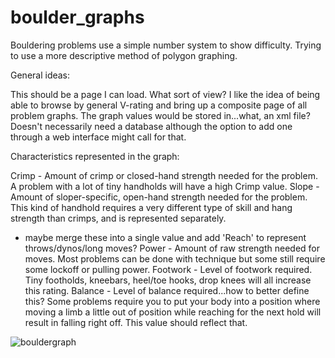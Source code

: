 # boulder_graphs
Bouldering problems use a simple number system to show difficulty. Trying to use a more descriptive method of polygon graphing.

General ideas:

This should be a page I can load. What sort of view? I like the idea of being able to browse by general V-rating and bring up a composite page of all problem graphs. The graph values would be stored in...what, an xml file? Doesn't necessarily need a database although the option to add one through a web interface might call for that.

Characteristics represented in the graph:

Crimp - Amount of crimp or closed-hand strength needed for the problem. A problem with a lot of tiny handholds will have a high Crimp value.
Slope - Amount of sloper-specific, open-hand strength needed for the problem. This kind of handhold requires a very different type of skill and hang strength than crimps, and is represented separately. 
* maybe merge these into a single value and add 'Reach' to represent throws/dynos/long moves?
Power - Amount of raw strength needed for moves. Most problems can be done with technique but some still require some lockoff or pulling power.
Footwork - Level of footwork required. Tiny footholds, kneebars, heel/toe hooks, drop knees will all increase this rating.
Balance - Level of balance required...how to better define this? Some problems require you to put your body into a position where moving a limb a little out of position while reaching for the next hold will result in falling right off. This value should reflect that.


![bouldergraph](https://cloud.githubusercontent.com/assets/1410310/12218301/1cd3246e-b6e9-11e5-8176-223222735bf7.png)

